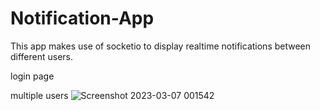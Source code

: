# Notification-App
This app makes use of socketio to display realtime notifications between different users.

login page

multiple users
![Screenshot 2023-03-07 001542](https://user-images.githubusercontent.com/65952450/223354644-51d8984f-b411-447d-9704-784a24b24c86.png)
